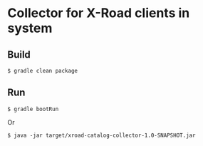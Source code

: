 # Collector for X-Road clients in system

## Build


    $ gradle clean package


## Run

    $ gradle bootRun

Or

    $ java -jar target/xroad-catalog-collector-1.0-SNAPSHOT.jar

